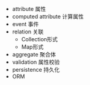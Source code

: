 - attribute 属性
- computed attribute 计算属性
- event 事件
- relation 关联
  - Collection形式
  - Map形式
- aggregate 聚合体
- validation 属性校验
- persistence 持久化
- ORM
